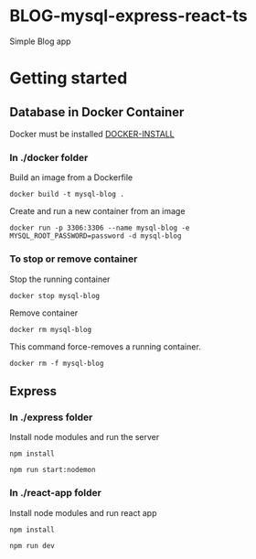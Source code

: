 # BLOG-mysql-express-react-ts

Simple Blog app

# Getting started

## Database in Docker Container

Docker must be installed [DOCKER-INSTALL](https://docs.docker.com/engine/install/)

### In ./docker folder

Build an image from a Dockerfile
```
docker build -t mysql-blog .
```
Create and run a new container from an image
```
docker run -p 3306:3306 --name mysql-blog -e MYSQL_ROOT_PASSWORD=password -d mysql-blog
```
### To stop or remove container
Stop the running container
```
docker stop mysql-blog
```
Remove container
```
docker rm mysql-blog
```
This command force-removes a running container.
```
docker rm -f mysql-blog
```

## Express

### In ./express folder

Install node modules and run the server
```
npm install
```
```
npm run start:nodemon
```

### In ./react-app folder

Install node modules and run react app
```
npm install
```
```
npm run dev
```

